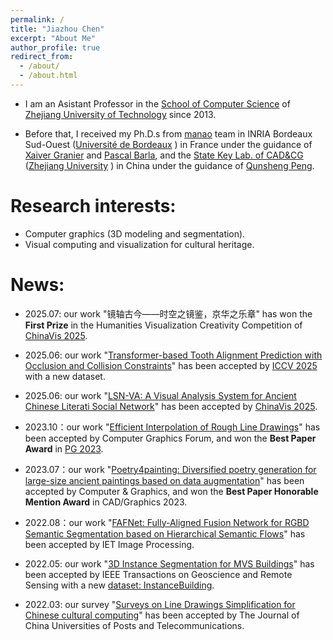 ```yaml
---
permalink: /
title: "Jiazhou Chen"
excerpt: "About Me"
author_profile: true
redirect_from: 
  - /about/
  - /about.html
---
```


- I am an Asistant Professor in the [School of Computer Science](http://www.cs.zjut.edu.cn/html/index.html) of [Zhejiang University of Technology](http://www.zjut.edu.cn/) since 2013. 

- Before that, I received my Ph.D.s from [manao](http://manao.inria.fr/) team in INRIA Bordeaux Sud-Ouest ([Université de Bordeaux](http://www.u-bordeaux.fr/) ) in France under the guidance of [Xaiver Granier](http://xgranier.free.fr/) and [Pascal Barla](https://www.labri.fr/perso/barla/blog/), and the [State Key Lab. of CAD&CG](http://www.cad.zju.edu.cn/) ([Zhejiang University](https://www.zju.edu.cn/) ) in China under the guidance of [Qunsheng Peng](http://www.cad.zju.edu.cn/home/peng/).

Research interests:
======
- Computer graphics (3D modeling and segmentation).
- Visual computing and visualization for cultural heritage.

News:
======
- 2025.07: our work "镜轴古今——时空之镜鉴，京华之乐章" has won the **First Prize** in the Humanities Visualization Creativity Competition of [ChinaVis 2025](https://chinavis.org/2025/zh/challenge).

- 2025.06: our work "[Transformer-based Tooth Alignment Prediction with Occlusion and Collision Constraints](https://californiachen.github.io/publications/2025ICCV/)" has been accepted by [ICCV 2025](https://iccv.thecvf.com/Conferences/2025/) with a new dataset.

- 2025.06: our work "[LSN-VA: A Visual Analysis System for Ancient Chinese Literati Social Network](https://californiachen.github.io/publications/2025JOV/)" has been accepted by [ChinaVis 2025](https://chinavis.org/2025/zh/).

- 2023.10：our work "[Efficient Interpolation of Rough Line Drawings](https://californiachen.github.io/publications/2023CGF/)" has been accepted by Computer Graphics Forum, and won the **Best Paper Award** in [PG 2023](https://pg2023.org/awards/).

- 2023.07：our work "[Poetry4painting: Diversified poetry generation for large-size ancient paintings based on data augmentation](https://californiachen.github.io/publications/2023CG/)" has been accepted by Computer & Graphics, and won the **Best Paper Honorable Mention Award** in CAD/Graphics 2023.

- 2022.08：our work "[FAFNet: Fully-Aligned Fusion Network for RGBD Semantic Segmentation based on Hierarchical Semantic Flows](https://californiachen.github.io/publications/2022FAFNET/)" has been accepted by IET Image Processing.

- 2022.05: our work "[3D Instance Segmentation for MVS Buildings](https://californiachen.github.io/publications/2022TGRS/)" has been accepted by IEEE Transactions on Geoscience and Remote Sensing with a new [dataset: InstanceBuilding](https://californiachen.github.io/datasets/).

- 2022.03: our survey "[Surveys on Line Drawings Simplification for Chinese cultural computing](https://californiachen.github.io/publications/2022CUPT/)" has been accepted by The Journal of China Universities of Posts and Telecommunications.

